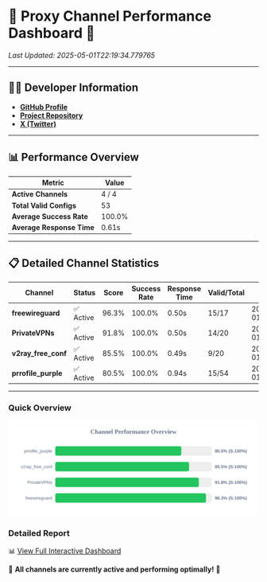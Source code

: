 # 🌟 Proxy Channel Performance Dashboard 🌟

_Last Updated: 2025-05-01T22:19:34.779765_

---

## 👩‍💻 Developer Information

- **[GitHub Profile](https://github.com/4n0nymou3)**  
- **[Project Repository](https://github.com/4n0nymou3/multi-proxy-config-fetcher)**  
- **[X (Twitter)](https://x.com/4n0nymou3)**  

---

## 📊 Performance Overview

| Metric                | Value       |
|-----------------------|-------------|
| **Active Channels**   | 4 / 4       |
| **Total Valid Configs** | 53          |
| **Average Success Rate** | 100.0%      |
| **Average Response Time** | 0.61s       |

---

## 📋 Detailed Channel Statistics

| Channel          | Status     | Score  | Success Rate | Response Time | Valid/Total | Last Success               |
|------------------|------------|--------|--------------|---------------|-------------|----------------------------|
| **freewireguard**  | ✅ Active  | 96.3%  | 100.0% | 0.50s         | 15/17       | 2025-05-01T22:19:34.778017 |
| **PrivateVPNs**  | ✅ Active  | 91.8%  | 100.0% | 0.50s         | 14/20       | 2025-05-01T22:19:34.245308 |
| **v2ray_free_conf**  | ✅ Active  | 85.5%  | 100.0% | 0.49s         | 9/20       | 2025-05-01T22:19:33.713600 |
| **prrofile_purple**  | ✅ Active  | 80.5%  | 100.0% | 0.94s         | 15/54       | 2025-05-01T22:19:33.153149 |

---

### Quick Overview
<div align="center">
  <a href="https://raw.githubusercontent.com/nullluser/NullRepo/refs/heads/main/assets/channel_stats_chart.svg">
    <img src="https://raw.githubusercontent.com/nullluser/NullRepo/refs/heads/main/assets/channel_stats_chart.svg" alt="Source Performance Statistics" width="800">
  </a>
</div>

### Detailed Report
📊 [View Full Interactive Dashboard](https://htmlpreview.github.io/?https://github.com/nullluser/NullRepo/blob/main/assets/performance_report.html)

🎉 **All channels are currently active and performing optimally!** 🎉
